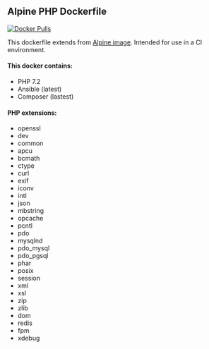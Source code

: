 ## Alpine PHP Dockerfile
[![Docker Pulls](https://img.shields.io/docker/pulls/gertoska/php-ansible.svg)](https://hub.docker.com/r/gertoska/php-ansible/)

This dockerfile extends from [Alpine image](https://hub.docker.com/_/alpine/). Intended for use in a CI environment.

#### This docker contains:

* PHP 7.2
* Ansible (latest)
* Composer (lastest)

####  PHP extensions:

* openssl
* dev
* common
* apcu
* bcmath
* ctype
* curl
* exif
* iconv
* intl
* json
* mbstring
* opcache
* pcntl
* pdo
* mysqlnd
* pdo_mysql
* pdo_pgsql
* phar
* posix
* session
* xml
* xsl
* zip
* zlib
* dom
* redis
* fpm
* xdebug

